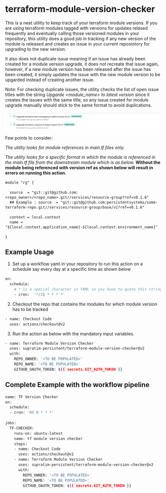 # terraform-module-version-checker

This is a neat utility to keep track of your terraform module versions. If you are using terraform modules tagged with versions for updates relased frequently and eventually calling those versioned modules in your repository, this utility does a good job in tracking if any new version of the module is released and creates an issue in your current reposiotory for upgrading to the new version.

It also does not duplicate issue meaning if an issue has already been created for a module version upgrade, it does not recreate that issue again, however, if a new module version has been released after the issue has been created, it simply updates the issue with the new module version to be upgarded instead of creating another issue.

Note: For checking duplicate issues, the utility checks the list of open issue titles  with the string _Upgarde <module_name> to latest version_ since it creates the issues with the same title, so any issue created for module upgrade manually should stick to the same format to avoid duplications.

![Issues Page](_issues/issues-example.PNG)

Few points to consider:

_The utility looks for module references in main.tf files only._

_The utility looks for a specific format in which the module is referenced in the main.tf file from the downstream module which is as below._ **Without the module being referenced with version ref as shown below will result in errors on running this action.**

```hcl
module "rg" {

  source  = "git::git@github.com:<repo_owner>/<repo_name>.git//services/resource-group?ref=v0.1.6"
  ## Example : source  = "git::git@github.com:persistentsystems/some-terraform-repo.git//services/resource-group/base/v1?ref=v0.1.6"

  context = local.context
  name = "${local.context.application_name}-${local.context.environment_name}"

}
```

## Example Usage

1. Set up a workflow yaml in your repository to run this action on a schedule say every day at a specific time as shown below

```bash
on:
  schedule:
    # * is a special character in YAML so you have to quote this string
    - cron:  '*/15 * * * *'
```

2. Checkout the repo that contains the modules for which module version has to be tracked

```bash
- name: Checkout Code
  uses: actions/checkout@v2
```

3. Run the action as below with the mandatory input variables.

```bash
- name: Terraform Module Version Checker
  uses: supratim-persistent/terraform-module-version-checker@v2
  with:
    REPO_OWNER: '<TO BE POPULATED>'
    REPO_NAME: '<TO BE POPULATED>'
    GITHUB_OAUTH_TOKEN: ${{ secrets.GIT_AUTH_TOKEN }}
```
## Complete Example with the workflow pipeline

```bash
name: TF Version Checker
on: 
  schedule:
  - cron: '05 0 * * *'

jobs:
  TF-CHECKER:
    runs-on: ubuntu-latest
    name: tf module version checker
    steps:
    - name: Checkout Code
      uses: actions/checkout@v2
    - name: Terraform Module Version Checker
      uses: supratim-persistent/terraform-module-version-checker@v2
      with:
        REPO_OWNER: '<TO BE POPULATED>'
        REPO_NAME: '<TO BE POPULATED>'
        GITHUB_OAUTH_TOKEN: ${{ secrets.GIT_AUTH_TOKEN }}
